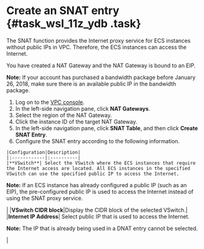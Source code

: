 # Create an SNAT entry {#task_wsl_11z_ydb .task}

The SNAT function provides the Internet proxy service for ECS instances without public IPs in VPC. Therefore, the ECS instances can access the Internet.

You have created a NAT Gateway and the NAT Gateway is bound to an EIP.

**Note:** If your account has purchased a bandwidth package before January 26, 2018, make sure there is an available public IP in the bandwidth package.

1.   Log on to the [VPC console](https://partners-intl.aliyun.com/login-required#/vpc). 
2.   In the left-side navigation pane, click **NAT Gateways**. 
3.   Select the region of the NAT Gateway. 
4.   Click the instance ID of the target NAT Gateway. 
5.   In the left-side navigation pane, click **SNAT Table**, and then click **Create SNAT Entry**. 
6.   Configure the SNAT entry according to the following information. 

    |Configuration|Description|
    |:------------|:----------|
    |**VSwitch**| Select the VSwitch where the ECS instances that require the Internet access are located. All ECS instances in the specified VSwitch can use the specified public IP to access the Internet.

 **Note:** If an ECS instance has already configured a public IP \(such as an EIP\), the pre-configured public IP is used to access the Internet instead of using the SNAT proxy service.

 |
    |**VSwitch CIDR block**|Display the CIDR block of the selected VSwitch.|
    |**Internet IP Address**| Select public IP that is used to access the Internet.

 **Note:** The IP that is already being used in a DNAT entry cannot be selected.

 |


